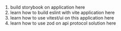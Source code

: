 
1. build storybook on application here
3. learn how to build eslint with vite application here
5. learn how to use vitest/ui on this application here
4. learn how to use zod on api protocol solution here
